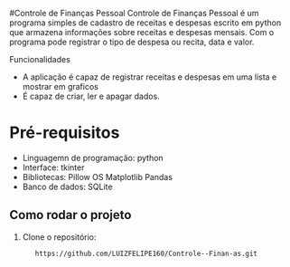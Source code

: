  #Controle de Finanças Pessoal
Controle de Finanças Pessoal é um programa simples de cadastro de receitas e despesas escrito em python que armazena informações sobre receitas e despesas mensais. Com o programa pode registrar o tipo de despesa ou recita, data e valor. 

 Funcionalidades
- A aplicação é capaz de registrar receitas e despesas em uma lista e mostrar em graficos
- É capaz de criar, ler e apagar dados.

# Pré-requisitos
- Linguagemn de programação:
    python
- Interface:
    tkinter
- Bibliotecas:
    Pillow
    OS
    Matplotlib
    Pandas
- Banco de dados:
    SQLite
  
## Como rodar o projeto
1. Clone o repositório:
   ```bash
      https://github.com/LUIZFELIPE160/Controle--Finan-as.git
